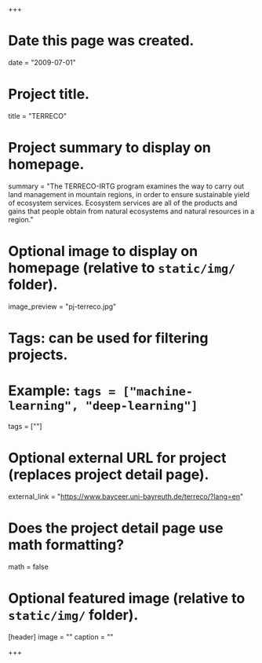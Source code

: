 +++
# Date this page was created.
date = "2009-07-01"

# Project title.
title = "TERRECO"

# Project summary to display on homepage.
summary = "The TERRECO-IRTG program examines the way to carry out land management in mountain regions, in order to ensure sustainable yield of ecosystem services. Ecosystem services are all of the products and gains that people obtain from natural ecosystems and natural resources in a region."

# Optional image to display on homepage (relative to `static/img/` folder).
image_preview = "pj-terreco.jpg"

# Tags: can be used for filtering projects.
# Example: `tags = ["machine-learning", "deep-learning"]`
tags = [""]

# Optional external URL for project (replaces project detail page).
external_link = "https://www.bayceer.uni-bayreuth.de/terreco/?lang=en"

# Does the project detail page use math formatting?
math = false

# Optional featured image (relative to `static/img/` folder).
[header]
image = ""
caption = ""

+++
